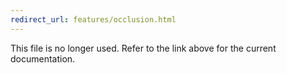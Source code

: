 ```yaml
---
redirect_url: features/occlusion.html
---
```

This file is no longer used. Refer to the link above for the current documentation.
